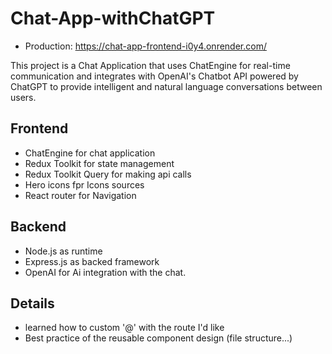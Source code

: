 # Chat-App-withChatGPT
- Production: https://chat-app-frontend-i0y4.onrender.com/

This project is a Chat Application that uses ChatEngine for real-time communication and 
integrates with OpenAI's Chatbot API powered by ChatGPT to provide intelligent and natural language conversations between users.

## Frontend 
- ChatEngine for chat application
- Redux Toolkit for state management
- Redux Toolkit Query for making api calls
- Hero icons fpr Icons sources
- React router for Navigation

## Backend 
- Node.js as runtime
- Express.js as backed framework 
- OpenAI for Ai integration with the chat.

## Details
- learned how to custom '@' with the route I'd like
- Best practice of the reusable component design (file structure...)
